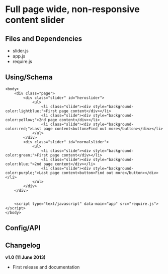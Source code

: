 Full page wide, non-responsive content slider
=============================================

Files and Dependencies
----------------------
- slider.js
- app.js
- require.js

Using/Schema
------------

```
<body>
    <div class="page">
        <div class="slider" id="heroslider">
            <ul>
                <li class="slide"><div style="background-color:lightblue;">First page content</div></li>
                <li class="slide"><div style="background-color:yellow;">2nd page content</div></li>
                <li class="slide"><div style="background-color:red;">Last page content<button>Find out more</button></div></li>
            </ul>
        </div>
        <div class="slider" id="normalslider">
            <ul>
                <li class="slide"><div style="background-color:green;">First page content</div></li>
                <li class="slide"><div style="background-color:blue;">2nd page content</div></li>
                <li class="slide"><div style="background-color:purple;">Last page content<button>Find out more</button></div></li>
            </ul>
        </div>
    </div>


    <script type="text/javascript" data-main="app" src="require.js"></script>
</body>
```

Config/API
----------

Changelog
---------

**v1.0 (11 June 2013)**

- First release and documentation




